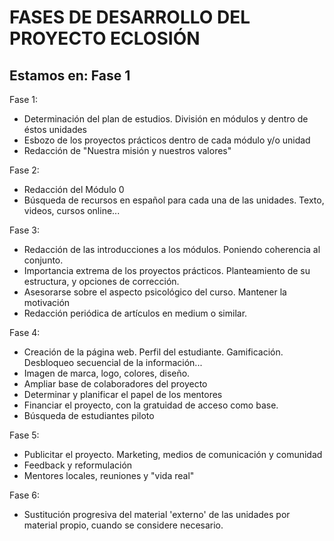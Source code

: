 # FASES DE DESARROLLO DEL PROYECTO ECLOSIÓN 

Estamos en: Fase 1
------------
Fase 1: 

  - Determinación del plan de estudios. División en módulos y dentro de éstos unidades
  - Esbozo de los proyectos prácticos dentro de cada módulo y/o unidad
  - Redacción de "Nuestra misión y nuestros valores"

Fase 2: 

  - Redacción del Módulo 0
  - Búsqueda de recursos en español para cada una de las unidades. Texto, videos, cursos online...

Fase 3: 

  - Redacción de las introducciones a los módulos. Poniendo coherencia al conjunto.
  - Importancia extrema de los proyectos prácticos. Planteamiento de su estructura, y opciones de corrección.
  - Asesorarse sobre el aspecto psicológico del curso. Mantener la motivación
  - Redacción periódica de artículos en medium o similar.

Fase 4:

  - Creación de la página web. Perfil del estudiante. Gamificación. Desbloqueo secuencial de la información...
  - Imagen de marca, logo, colores, diseño.
  - Ampliar base de colaboradores del proyecto
  - Determinar y planificar el papel de los mentores
  - Financiar el proyecto, con la gratuidad de acceso como base.
  - Búsqueda de estudiantes piloto

Fase 5: 

  - Publicitar el proyecto. Marketing, medios de comunicación y comunidad
  - Feedback y reformulación
  - Mentores locales, reuniones y "vida real"

Fase 6:

  - Sustitución progresiva del material 'externo' de las unidades por material propio, cuando se considere necesario.

